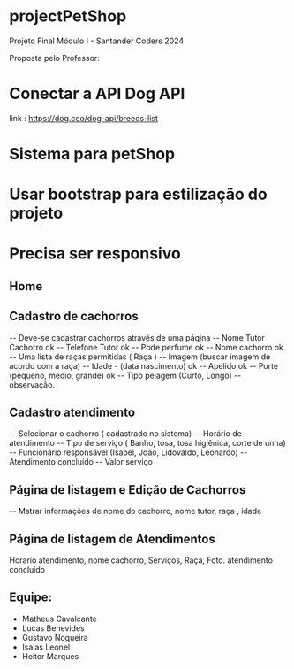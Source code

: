 # projectPetShop
 Projeto Final Módulo I - Santander Coders 2024

Proposta pelo Professor: 

# Conectar a API Dog API 
 link :  https://dog.ceo/dog-api/breeds-list

# Sistema para petShop
# Usar bootstrap para estilização do projeto
# Precisa ser responsivo

## Home 

## Cadastro de cachorros
 -- Deve-se cadastrar cachorros através de uma página
 -- Nome Tutor Cachorro ok
 -- Telefone Tutor ok
 -- Pode perfume ok
 -- Nome cachorro ok
 -- Uma lista de raças permitidas ( Raça ) 
 -- Imagem (buscar imagem de acordo com a raça) 
 -- Idade - (data nascimento) ok
 -- Apelido ok
 -- Porte (pequeno, medio, grande) ok
 -- Tipo pelagem (Curto, Longo)
 -- observação.


 ## Cadastro atendimento 
 -- Selecionar o cachorro ( cadastrado no sistema)
 -- Horário de atendimento
 -- Tipo de serviço ( Banho, tosa, tosa higiênica, corte de unha)
 -- Funcionário responsável (Isabel, João, Lidovaldo, Leonardo)
 -- Atendimento concluído
 -- Valor serviço


## Página de listagem e Edição de Cachorros
-- Mstrar informações de nome do cachorro, nome tutor, raça , idade


## Página de listagem de Atendimentos
Horario atendimento, nome cachorro, Serviços, Raça, Foto. atendimento concluído

## Equipe: 
- Matheus Cavalcante
- Lucas Benevides
- Gustavo Nogueira
- Isaias Leonel
- Heitor Marques